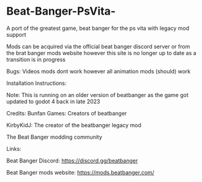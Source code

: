 # Beat-Banger-PsVita-
A port of the greatest game, beat banger for the ps vita with legacy mod support 

Mods can be acquired via the official beat banger discord server or from the brat banger mods website however this site is no longer up to date as a transition is in progress


Bugs:
Videos mods dont work however all animation mods (should) work


Installation Instructions:


Note: This is running on an older version of beatbanger as the game got updated to godot 4 back in late 2023


Credits:
Bunfan Games: Creators of beatbanger

KirbyKidJ: The creator of the beatbanger legacy mod

The Beat Banger modding community 

Links:

Beat Banger Discord: https://discord.gg/beatbanger

Beat Banger mods website:
https://mods.beatbanger.com/



